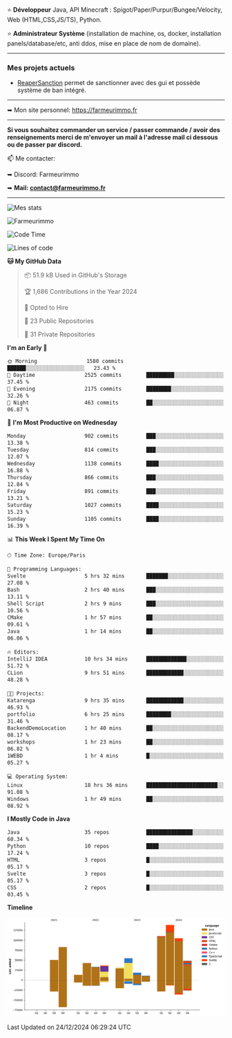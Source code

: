 ⭐ **Développeur** Java, API Minecraft : Spigot/Paper/Purpur/Bungee/Velocity, Web (HTML,CSS,JS/TS), Python.

⭐ **Administrateur Système** (installation de machine, os, docker, installation panels/database/etc, anti ddos, mise en place de nom de domaine).

---

### Mes projets actuels
- [ReaperSanction](https://www.spigotmc.org/resources/reapersanction.89580/) permet de sanctionner avec des gui et possède système de ban intégré.

---

➥ Mon site personnel: https://farmeurimmo.fr

---

**Si vous souhaitez commander un service / passer commande / avoir des renseignements merci de m'envoyer un mail à l'adresse mail ci dessous ou de passer par discord.**

📫 Me contacter:
 
   ➥ Discord: Farmeurimmo
   
   ➥ **Mail: contact@farmeurimmo.fr**

---

![Mes stats](https://github-readme-stats.farmeurimmo.fr/api?username=Farmeurimmo&count_private=true&show_icons=true&theme=radical)

<img src="https://komarev.com/ghpvc/?username=Farmeurimmo" alt="Farmeurimmo" />

<!--START_SECTION:waka-->
![Code Time](http://img.shields.io/badge/Code%20Time-1%2C723%20hrs%2037%20mins-blue)

![Lines of code](https://img.shields.io/badge/From%20Hello%20World%20I%27ve%20Written-772.9%20thousand%20lines%20of%20code-blue)

**🐱 My GitHub Data** 

> 📦 51.9 kB Used in GitHub's Storage 
 > 
> 🏆 1,686 Contributions in the Year 2024
 > 
> 💼 Opted to Hire
 > 
> 📜 23 Public Repositories 
 > 
> 🔑 31 Private Repositories 
 > 
**I'm an Early 🐤** 

```text
🌞 Morning                1580 commits        ██████░░░░░░░░░░░░░░░░░░░   23.43 % 
🌆 Daytime                2525 commits        █████████░░░░░░░░░░░░░░░░   37.45 % 
🌃 Evening                2175 commits        ████████░░░░░░░░░░░░░░░░░   32.26 % 
🌙 Night                  463 commits         ██░░░░░░░░░░░░░░░░░░░░░░░   06.87 % 
```
📅 **I'm Most Productive on Wednesday** 

```text
Monday                   902 commits         ███░░░░░░░░░░░░░░░░░░░░░░   13.38 % 
Tuesday                  814 commits         ███░░░░░░░░░░░░░░░░░░░░░░   12.07 % 
Wednesday                1138 commits        ████░░░░░░░░░░░░░░░░░░░░░   16.88 % 
Thursday                 866 commits         ███░░░░░░░░░░░░░░░░░░░░░░   12.84 % 
Friday                   891 commits         ███░░░░░░░░░░░░░░░░░░░░░░   13.21 % 
Saturday                 1027 commits        ████░░░░░░░░░░░░░░░░░░░░░   15.23 % 
Sunday                   1105 commits        ████░░░░░░░░░░░░░░░░░░░░░   16.39 % 
```


📊 **This Week I Spent My Time On** 

```text
🕑︎ Time Zone: Europe/Paris

💬 Programming Languages: 
Svelte                   5 hrs 32 mins       ███████░░░░░░░░░░░░░░░░░░   27.08 % 
Bash                     2 hrs 40 mins       ███░░░░░░░░░░░░░░░░░░░░░░   13.11 % 
Shell Script             2 hrs 9 mins        ███░░░░░░░░░░░░░░░░░░░░░░   10.56 % 
CMake                    1 hr 57 mins        ██░░░░░░░░░░░░░░░░░░░░░░░   09.61 % 
Java                     1 hr 14 mins        ██░░░░░░░░░░░░░░░░░░░░░░░   06.06 % 

🔥 Editors: 
IntelliJ IDEA            10 hrs 34 mins      █████████████░░░░░░░░░░░░   51.72 % 
CLion                    9 hrs 51 mins       ████████████░░░░░░░░░░░░░   48.28 % 

🐱‍💻 Projects: 
Katarenga                9 hrs 35 mins       ████████████░░░░░░░░░░░░░   46.93 % 
portfolio                6 hrs 25 mins       ████████░░░░░░░░░░░░░░░░░   31.46 % 
BackendDemoLocation      1 hr 40 mins        ██░░░░░░░░░░░░░░░░░░░░░░░   08.17 % 
workshops                1 hr 23 mins        ██░░░░░░░░░░░░░░░░░░░░░░░   06.82 % 
1WEBD                    1 hr 4 mins         █░░░░░░░░░░░░░░░░░░░░░░░░   05.27 % 

💻 Operating System: 
Linux                    18 hrs 36 mins      ███████████████████████░░   91.08 % 
Windows                  1 hr 49 mins        ██░░░░░░░░░░░░░░░░░░░░░░░   08.92 % 
```

**I Mostly Code in Java** 

```text
Java                     35 repos            ███████████████░░░░░░░░░░   60.34 % 
Python                   10 repos            ████░░░░░░░░░░░░░░░░░░░░░   17.24 % 
HTML                     3 repos             █░░░░░░░░░░░░░░░░░░░░░░░░   05.17 % 
Svelte                   3 repos             █░░░░░░░░░░░░░░░░░░░░░░░░   05.17 % 
CSS                      2 repos             █░░░░░░░░░░░░░░░░░░░░░░░░   03.45 % 
```



**Timeline**

![Lines of Code chart](https://raw.githubusercontent.com/Farmeurimmo/Farmeurimmo/main/assets/bar_graph.png)


 Last Updated on 24/12/2024 06:29:24 UTC
<!--END_SECTION:waka-->
